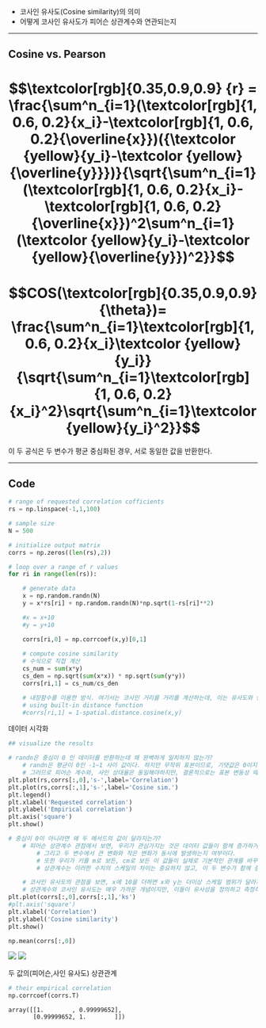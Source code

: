 - 코사인 유사도(Cosine similarity)의 의미
- 어떻게 코사인 유사도가 피어슨 상관계수와 연관되는지

---
## Cosine vs. Pearson
# $$\textcolor[rgb]{0.35,0.9,0.9} {r} = \frac{\sum^n_{i=1}(\textcolor[rgb]{1, 0.6, 0.2}{x_i}-\textcolor[rgb]{1, 0.6, 0.2}{\overline{x}})({\textcolor {yellow}{y_i}-\textcolor {yellow}{\overline{y}}})}{\sqrt{\sum^n_{i=1}(\textcolor[rgb]{1, 0.6, 0.2}{x_i}-\textcolor[rgb]{1, 0.6, 0.2}{\overline{x}})^2\sum^n_{i=1}(\textcolor {yellow}{y_i}-\textcolor {yellow}{\overline{y}})^2}}$$
# $$COS(\textcolor[rgb]{0.35,0.9,0.9} {\theta})= \frac{\sum^n_{i=1}\textcolor[rgb]{1, 0.6, 0.2}{x_i}\textcolor {yellow}{y_i}}{\sqrt{\sum^n_{i=1}\textcolor[rgb]{1, 0.6, 0.2}{x_i}^2}\sqrt{\sum^n_{i=1}\textcolor {yellow}{y_i}^2}}$$

이 두 공식은 두 변수가 평균 중심화된 경우, 서로 동일한 값을 반환한다.

---
## Code

```python
# range of requested correlation cofficients
rs = np.linspace(-1,1,100)

# sample size
N = 500

# initialize output matrix
corrs = np.zeros((len(rs),2))

# loop over a range of r values
for ri in range(len(rs)):

    # generate data
    x = np.random.randn(N)
    y = x*rs[ri] + np.random.randn(N)*np.sqrt(1-rs[ri]**2)

    #x = x+10
    #y = y+10

    corrs[ri,0] = np.corrcoef(x,y)[0,1]
    
    # compute cosine similarity
    # 수식으로 직접 계산
    cs_num = sum(x*y)
    cs_den = np.sqrt(sum(x*x)) * np.sqrt(sum(y*y))
    corrs[ri,1] = cs_num/cs_den

    # 내장함수를 이용한 방식. 여기서는 코사인 거리를 거리를 계산하는데, 이는 유사도와 반대의 개념이다. 그러므로 1- 를 해줘서 유사도를 계산한다.
    # using built-in distance function
    #corrs[ri,1] = 1-spatial.distance.cosine(x,y)
```

데이터 시각화
```python
## visualize the results

# randn은 중심이 0 인 데이터를 반환하는데 왜 완벽하게 일치하지 않는가?
    # randn은 평균이 0인 -1~1 사이 값이다. 하지만 무작위 표본이므로, 기댓값은 0이지만, 실제 평균은 0에 가깝긴하지만 완벽히 0은 아니다.
    # 그러므로 피어슨 계수와, 사인 상대율은 동일해야하지만, 결론적으로는 표본 변동성 때문에 완벽하게 일치하지 않는다.
plt.plot(rs,corrs[:,0],'s-',label='Correlation')
plt.plot(rs,corrs[:,1],'s-',label='Cosine sim.')
plt.legend()
plt.xlabel('Requested correlation')
plt.ylabel('Empirical correlation')
plt.axis('square')
plt.show()

# 중심이 0이 아니라면 왜 두 메서드의 값이 달라지는가?
    # 피어슨 상관계수 관점에서 보면, 우리가 관심가지는 것은 데이터 값들이 함께 증가하거나 감소하는지,
        # 그리고 두 변수에서 큰 변화와 작은 변화가 동시에 발생하는지 여부이다.
        # 또한 우리가 키를 m로 보든, cm로 보든 이 값들이 실제로 기본적인 관계를 바꾸지 않는다. 관계는 동일하지만, 스케일만 바뀔 뿐이다.
        # 상관계수는 이러한 수치의 스케일의 차이는 중요하지 않고, 이 두 변수가 함께 증가하거나, 감소하는지가 중요하다.

    # 코사인 유사도의 관점을 보면, x에 10을 더하면 x와 y는 더이상 스케일 범위가 달라지기 때문에 덜 유사해지게 된다. 
    # 상관계수와 코사인 유사도는 매우 가까운 개념이지만, 이들이 유사성을 정의하고 측정하는 방식이 약간은 다르다.
plt.plot(corrs[:,0],corrs[:,1],'ks')
#plt.axis('square')
plt.xlabel('Correlation')
plt.ylabel('Cosine similarity')
plt.show()

np.mean(corrs[:,0])
```
![](Pasted%20image%2020240925135841.png)
![](Pasted%20image%2020240925135910.png)

두 값의(피어슨,사인 유사도) 상관관계 
```python
# their empirical correlation
np.corrcoef(corrs.T)
```

```
array([[1.        , 0.99999652],
       [0.99999652, 1.        ]])
```
